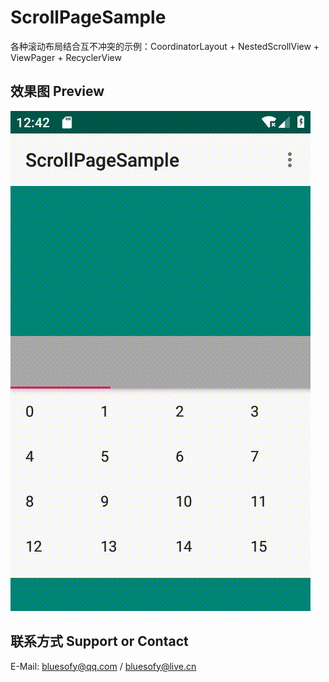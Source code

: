 # ScrollPageSample
各种滚动布局结合互不冲突的示例：CoordinatorLayout + NestedScrollView + ViewPager + RecyclerView


## 效果图 Preview
![](https://github.com/bluesofy/ScrollPageSample/blob/master/preview/preview.gif)


## 联系方式  Support or Contact
E-Mail: bluesofy@qq.com / bluesofy@live.cn
